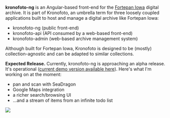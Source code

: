 **kronofoto-ng** is an Angular-based front-end for the <a href="http://fortepan.us" target="_blank">Fortepan Iowa</a> digital archive. It is part of
Kronofoto, an umbrella term for three loosely coupled applications built to host and manage a
digital archive like Fortepan Iowa:

* kronofoto-ng (public front-end)
* kronofoto-api (API consumed by a web-based front-end)
* kronofoto-admin (web-based archive management system)

Although built for Fortepan Iowa, Kronofoto is designed to be (mostly) collection-agnostic and can
be adapted to similar collections.

**Expected Release.** Currently, kronofoto-ng is approaching an alpha release. It's operational
(<a href="http://sergey.cs.uni.edu:8080/public/collections" target="_blank">current demo version available here</a>). 
Here's what I'm working on at the moment: 
* pan and scan with SeaDragon
* Google Maps integration
* a richer search/browsing UI
* ...and a stream of items from an infinite todo list

<div class="screenshots">
  <img class="img-fluid" src="http://localhost:8080/projects/kronofoto_ng/1.jpg">
</div>
